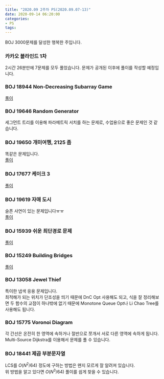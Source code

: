 ```yaml
---
title: "2020.09 2주차 PS(2020.09.07-13)"
date: 2020-09-14 06:20:00
categories:
- PS
tags:
---
```


BOJ 3000문제를 달성한 행복한 주입니다.

### 카카오 블라인드 1차
2시간 26분만에 7문제를 모두 풀었습니다. 문제가 공개된 이후에 풀이를 작성할 예정입니다.

### BOJ 18944 Non-Decreasing Subarray Game
[풀이](/ps/2020/09/10/BOJ18944/)

### BOJ 19646 Random Generator
세그먼트 트리를 이용해 파라메트릭 서치를 하는 문제로, 수업용으로 좋은 문제인 것 같습니다.

### BOJ 19650 개미여행, 2125 좀
똑같은 문제입니다.<br>
[풀이](/ps/2020/09/10/BOJ19650/)

### BOJ 17677 케이크 3
[풀이](/joisc/2020/09/11/BOJ17677/)

### BOJ 19619 자매 도시
슬픈 사연이 있는 문제입니다ㅠㅠ<br>
[풀이](/apio/2020/09/12/BOJ19619/)

### BOJ 15939 쉬운 최단경로 문제
[풀이](/ps/2020/09/13/BOJ15939/)

### BOJ 15249 Building Bridges
[풀이](/ceoi/2020/09/14/BOJ15249/)

### BOJ 13058 Jewel Thief
특이한 냅색 응용 문제입니다.<br>
최적해가 되는 위치가 단조성을 띄기 때문에 DnC Opt 사용해도 되고, 식을 잘 정리해보면 두 함수의 교점이 하나밖에 없기 때문에 Monotone Queue Opt나 Li Chao Tree를 사용해도 됩니다.

### BOJ 15775 Voronoi Diagram
각 간선은 온전히 한 영역에 속하거나 절반으로 쪼개서 서로 다른 영역에 속하게 됩니다.<br>
Multi-Source Dijkstra를 이용해서 문제를 풀 수 있습니다.

### BOJ 18441 제곱 부분문자열
LCS를 $O(N^2/64)$ 정도에 구하는 방법은 왠지 모르게 잘 알려져 있습니다.<br>
위 방법을 알고 있다면 $O(N^3/64)$ 풀이를 쉽게 찾을 수 있습니다.
